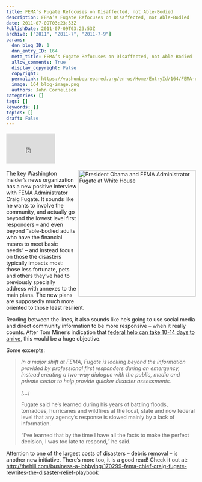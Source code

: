 ```yaml
---
title: FEMA’s Fugate Refocuses on Disaffected, not Able-Bodied
description: FEMA’s Fugate Refocuses on Disaffected, not Able-Bodied
date: 2011-07-09T03:23:53Z
PublishDate: 2011-07-09T03:23:53Z
archive: ["2011", "2011-7", "2011-7-9"]
params:
  dnn_blog_ID: 1
  dnn_entry_ID: 164
  meta_title: FEMA’s Fugate Refocuses on Disaffected, not Able-Bodied
  allow_comments: True
  display_copyright: False
  copyright:
  permalink: https://vashonbeprepared.org/en-us/Home/EntryId/164/FEMA-rsquo-s-Fugate-Refocuses-on-Disaffected-not-Able-Bodied
  image: 164_blog-image.png
  authors: John Cornelison
categories: []
tags: []
keywords: []
topics: []
draft: False
---
```


<div class="wlWriterHeaderFooter" style="float:none; margin:0px; padding:4px 0px 4px 0px;"><iframe src="http://www.facebook.com/widgets/like.php?href=http://vashoneoc.org/Blogs/VashonPreparedness/tabid/164/EntryId/164/FEMA-rsquo-s-Fugate-Refocuses-on-Disaffected-not-Able-Bodied.aspx" scrolling="no" frameborder="0" style="border:none; width:130px; height:80px"></iframe></div><p><a href="./images/164/Windows-Live-Writer-92d9d61165a1_FD03-FEMA_-_44034_-_President_Obama_and_FEMA_Administrator_Fugate_at_White_House_2.jpg"><img style="background-image: none; border-bottom: 0px; border-left: 0px; margin: 0px 0px 5px 5px; padding-left: 0px; padding-right: 0px; display: inline; float: right; border-top: 0px; border-right: 0px; padding-top: 0px" title="President Obama and FEMA Administrator Fugate at White House" border="0" alt="President Obama and FEMA Administrator Fugate at White House" align="right" src="./images/164/Windows-Live-Writer-92d9d61165a1_FD03-FEMA_-_44034_-_President_Obama_and_FEMA_Administrator_Fugate_at_White_House_thumb.jpg" width="312" height="336" /></a>The key Washington insider’s news organization has a new positive interview with FEMA Administrator Craig Fugate. It sounds like he wants to involve the community, and actually go beyond the lowest level first responders – and even beyond “able-bodied adults who have the financial means to meet basic needs“ – and instead focus on those the disasters typically impacts most: those less fortunate, pets and others they’ve had to previously specially address with annexes to the main plans. The new plans are supposedly much more oriented to those least resilient.</p>  <p>Reading between the lines, it also sounds like he’s going to use social media and direct community information to be more responsive – when it really counts. After Tom Miner’s indication that <a href="/Blogs/JohnsVashonDisasterPreparednessBlog/tabid/164/EntryId/96/Tom-Miner-presents-blunt-message-to-sell-out-crowd-for-VashonBePrepared-2011-Annual-Meeting.aspx" target="_blank">federal help can take 10-14 days to arrive</a>, this would be a huge objective.</p>  <p>Some excerpts:</p>  <blockquote>   <p><em>In a major shift at FEMA, Fugate is looking beyond the information provided by professional first responders during an emergency, instead creating a two-way dialogue with the public, media and private sector to help provide quicker disaster assessments. </em></p>    <p><em>[…]</em></p>    <p>Fugate said he’s learned during his years of battling floods, tornadoes, hurricanes and wildfires at the local, state and now federal level that any agency’s response is slowed mainly by a lack of information. </p>    <p>“I’ve learned that by the time I have all the facts to make the perfect decision, I was too late to respond,” he said.</p> </blockquote>  <p>Attention to one of the largest costs of disasters – debris removal – is another new initiative. There’s more too, it is a good read! Check it out at: <a title="http://thehill.com/business-a-lobbying/170299-fema-chief-craig-fugate-rewrites-the-disaster-relief-playbook" href="http://thehill.com/business-a-lobbying/170299-fema-chief-craig-fugate-rewrites-the-disaster-relief-playbook">http://thehill.com/business-a-lobbying/170299-fema-chief-craig-fugate-rewrites-the-disaster-relief-playbook</a></p>
